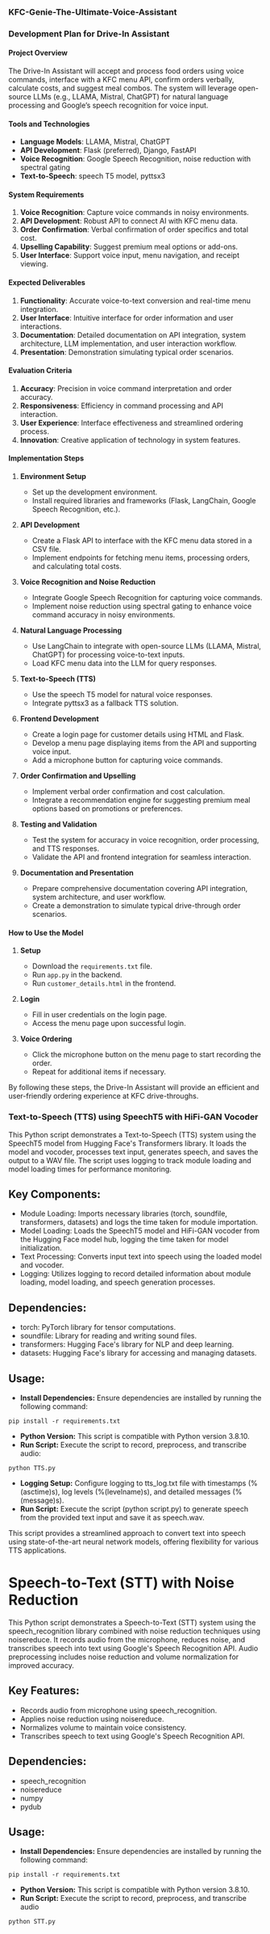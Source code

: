### KFC-Genie-The-Ultimate-Voice-Assistant
### Development Plan for Drive-In Assistant

#### Project Overview
The Drive-In Assistant will accept and process food orders using voice commands, interface with a KFC menu API, confirm orders verbally, calculate costs, and suggest meal combos. The system will leverage open-source LLMs (e.g., LLAMA, Mistral, ChatGPT) for natural language processing and Google’s speech recognition for voice input.

#### Tools and Technologies
- **Language Models**: LLAMA, Mistral, ChatGPT
- **API Development**: Flask (preferred), Django, FastAPI
- **Voice Recognition**: Google Speech Recognition, noise reduction with spectral gating
- **Text-to-Speech**: speech T5 model, pyttsx3

#### System Requirements
1. **Voice Recognition**: Capture voice commands in noisy environments.
2. **API Development**: Robust API to connect AI with KFC menu data.
3. **Order Confirmation**: Verbal confirmation of order specifics and total cost.
4. **Upselling Capability**: Suggest premium meal options or add-ons.
5. **User Interface**: Support voice input, menu navigation, and receipt viewing.

#### Expected Deliverables
1. **Functionality**: Accurate voice-to-text conversion and real-time menu integration.
2. **User Interface**: Intuitive interface for order information and user interactions.
3. **Documentation**: Detailed documentation on API integration, system architecture, LLM implementation, and user interaction workflow.
4. **Presentation**: Demonstration simulating typical order scenarios.

#### Evaluation Criteria
1. **Accuracy**: Precision in voice command interpretation and order accuracy.
2. **Responsiveness**: Efficiency in command processing and API interaction.
3. **User Experience**: Interface effectiveness and streamlined ordering process.
4. **Innovation**: Creative application of technology in system features.

#### Implementation Steps
1. **Environment Setup**
    - Set up the development environment.
    - Install required libraries and frameworks (Flask, LangChain, Google Speech Recognition, etc.).

2. **API Development**
    - Create a Flask API to interface with the KFC menu data stored in a CSV file.
    - Implement endpoints for fetching menu items, processing orders, and calculating total costs.

3. **Voice Recognition and Noise Reduction**
    - Integrate Google Speech Recognition for capturing voice commands.
    - Implement noise reduction using spectral gating to enhance voice command accuracy in noisy environments.

4. **Natural Language Processing**
    - Use LangChain to integrate with open-source LLMs (LLAMA, Mistral, ChatGPT) for processing voice-to-text inputs.
    - Load KFC menu data into the LLM for query responses.

5. **Text-to-Speech (TTS)**
    - Use the speech T5 model for natural voice responses.
    - Integrate pyttsx3 as a fallback TTS solution.

6. **Frontend Development**
    - Create a login page for customer details using HTML and Flask.
    - Develop a menu page displaying items from the API and supporting voice input.
    - Add a microphone button for capturing voice commands.

7. **Order Confirmation and Upselling**
    - Implement verbal order confirmation and cost calculation.
    - Integrate a recommendation engine for suggesting premium meal options based on promotions or preferences.

8. **Testing and Validation**
    - Test the system for accuracy in voice recognition, order processing, and TTS responses.
    - Validate the API and frontend integration for seamless interaction.

9. **Documentation and Presentation**
    - Prepare comprehensive documentation covering API integration, system architecture, and user workflow.
    - Create a demonstration to simulate typical drive-through order scenarios.

#### How to Use the Model
1. **Setup**
    - Download the `requirements.txt` file.
    - Run `app.py` in the backend.
    - Run `customer_details.html` in the frontend.

2. **Login**
    - Fill in user credentials on the login page.
    - Access the menu page upon successful login.

3. **Voice Ordering**
    - Click the microphone button on the menu page to start recording the order.
    - Repeat for additional items if necessary.

By following these steps, the Drive-In Assistant will provide an efficient and user-friendly ordering experience at KFC drive-throughs.




### Text-to-Speech (TTS) using SpeechT5 with HiFi-GAN Vocoder
This Python script demonstrates a Text-to-Speech (TTS) system using the SpeechT5 model from Hugging Face's Transformers library. It loads the model and vocoder, processes text input, generates speech, and saves the output to a WAV file. The script uses logging to track module loading and model loading times for performance monitoring.

## Key Components:
- Module Loading: Imports necessary libraries (torch, soundfile, transformers, datasets) and logs the time taken for module importation.
- Model Loading: Loads the SpeechT5 model and HiFi-GAN vocoder from the Hugging Face model hub, logging the time taken for model initialization.
- Text Processing: Converts input text into speech using the loaded model and vocoder.
- Logging: Utilizes logging to record detailed information about module loading, model loading, and speech generation processes.

## Dependencies:
- torch: PyTorch library for tensor computations.
- soundfile: Library for reading and writing sound files.
- transformers: Hugging Face's library for NLP and deep learning.
- datasets: Hugging Face's library for accessing and managing datasets.

## Usage:
- **Install Dependencies:** Ensure dependencies are installed by running the following command:
```
pip install -r requirements.txt
```
- **Python Version:** This script is compatible with Python version 3.8.10.
- **Run Script:** Execute the script to record, preprocess, and transcribe audio:
```
python TTS.py
```
- **Logging Setup:** Configure logging to tts_log.txt file with timestamps (%(asctime)s), log levels (%(levelname)s), and detailed messages (%(message)s).
- **Run Script:** Execute the script (python script.py) to generate speech from the provided text input and save it as speech.wav.

This script provides a streamlined approach to convert text into speech using state-of-the-art neural network models, offering flexibility for various TTS applications.



# Speech-to-Text (STT) with Noise Reduction

This Python script demonstrates a Speech-to-Text (STT) system using the speech_recognition library combined with noise reduction techniques using noisereduce. It records audio from the microphone, reduces noise, and transcribes speech into text using Google's Speech Recognition API. Audio preprocessing includes noise reduction and volume normalization for improved accuracy.

## Key Features:
- Records audio from microphone using speech_recognition.
- Applies noise reduction using noisereduce.
- Normalizes volume to maintain voice consistency.
- Transcribes speech to text using Google's Speech Recognition API.

## Dependencies:
- speech_recognition
- noisereduce
- numpy
- pydub

## Usage:
- **Install Dependencies:** Ensure dependencies are installed by running the following command:
```
pip install -r requirements.txt
```
- **Python Version:** This script is compatible with Python version 3.8.10.
- **Run Script:** Execute the script to record, preprocess, and transcribe audio
```
python STT.py
```
